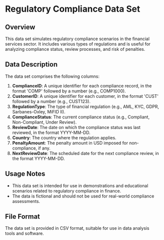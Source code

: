 # Regulatory Compliance Data Set

## Overview
This data set simulates regulatory compliance scenarios in the financial services sector. It includes various types of regulations and is useful for analyzing compliance status, review processes, and risk of penalties.

## Data Description
The data set comprises the following columns:

1. **ComplianceID**: A unique identifier for each compliance record, in the format 'COMP' followed by a number (e.g., COMP1000).
2. **CustomerID**: A unique identifier for each customer, in the format 'CUST' followed by a number (e.g., CUST123).
3. **RegulationType**: The type of financial regulation (e.g., AML, KYC, GDPR, Sarbanes-Oxley, MiFID II).
4. **ComplianceStatus**: The current compliance status (e.g., Compliant, Non-Compliant, Under Review).
5. **ReviewDate**: The date on which the compliance status was last reviewed, in the format YYYY-MM-DD.
6. **Country**: The country where the regulation applies.
7. **PenaltyAmount**: The penalty amount in USD imposed for non-compliance, if any.
8. **NextReviewDate**: The scheduled date for the next compliance review, in the format YYYY-MM-DD.

## Usage Notes
- This data set is intended for use in demonstrations and educational scenarios related to regulatory compliance in finance.
- The data is fictional and should not be used for real-world compliance assessments.

## File Format
The data set is provided in CSV format, suitable for use in data analysis tools and software.
